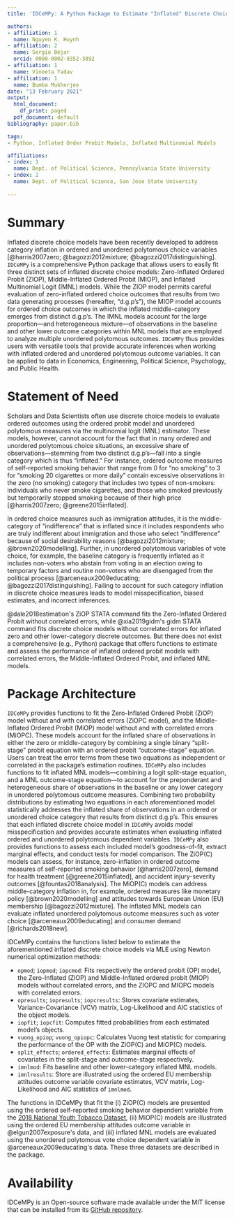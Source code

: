 ```yaml
---
title: 'IDCeMPy: A Python Package to Estimate "Inflated" Discrete Choice Models'

authors:
- affiliation: 1
  name: Nguyen K. Huynh
- affiliation: 2
  name: Sergio Béjar
  orcid: 0000-0002-9352-3892
- affiliation: 1
  name: Vineeta Yadav
- affiliation: 1
  name: Bumba Mukherjee
date: "13 February 2021"
output:
  html_document:
    df_print: paged
  pdf_document: default
bibliography: paper.bib

tags:
- Python, Inflated Order Probit Models, Inflated Multinomial Models

affiliations:
- index: 1
  name: Dept. of Political Science, Pennsylvania State University
- index: 2
  name: Dept. of Political Science, San Jose State University
  
---
```

# Summary
Inflated discrete choice models have been recently developed to
address category inflation in ordered and unordered 
polytomous choice variables [@harris2007zero; @bagozzi2012mixture; @bagozzi2017distinguishing].
`IDCeMPy` is a comprehensive Python package that allows users 
to easily fit three distinct sets of inflated discrete choice 
models: Zero-Inflated Ordered Probit (ZIOP), Middle-Inflated Ordered Probit (MIOP), 
and Inflated Multinomial Logit (IMNL) models. While the ZIOP model
permits careful evaluation of zero-inflated ordered choice outcomes
that results from two  data generating processes (hereafter, “d.g.p’s”),
the MIOP model accounts for ordered choice outcomes in which the 
inflated middle-category emerges from distinct d.g.p’s. 
The IMNL models account for the large proportion—and heterogeneous 
mixture—of observations in the baseline and other lower outcome 
categories within MNL models that are employed to analyze multiple
unordered polytomous outcomes. `IDCeMPy` thus provides users with 
versatile tools that provide accurate inferences when working with inflated
ordered and unordered polytomous outcome variables. It can be 
applied to data in Economics, Engineering, Political Science, Psychology, and Public Health. 

# Statement of Need
Scholars and Data Scientists often use discrete choice models to evaluate ordered outcomes using the ordered 
probit model and unordered polytomous measures via the multinomial logit (MNL) estimator. These models, 
however, cannot account for the fact that in many ordered and unordered polytomous choice situations, 
an excessive share of observations—stemming from two distinct d.g.p’s—fall into a single category which 
is thus “inflated.” For instance, ordered outcome measures of self-reported smoking behavior that range 
from 0 for “no smoking” to 3 for “smoking 20 cigarettes or more daily” contain excessive observations 
in the zero (no smoking) category that includes two types of non-smokers: individuals who never smoke 
cigarettes, and those who smoked previously but temporarily stopped smoking because of their high price 
[@harris2007zero; @greene2015inflated].  

In ordered choice measures such as immigration attitudes, it is the middle-category of “indifference” 
that is inflated since it includes respondents who are truly indifferent about immigration and those 
who select “indifference” because of social desirability reasons 
[@bagozzi2012mixture; @brown2020modelling]. Further, in unordered polytomous variables of vote choice, 
for example, the baseline category is frequently inflated as it includes non-voters who abstain from 
voting in an election owing to temporary factors and routine non-voters who are disengaged from 
the political process [@arceneaux2009educating; @bagozzi2017distinguishing]. Failing to account for such category inflation in discrete choice measures leads to model misspecification, 
biased estimates, and incorrect inferences. 

@dale2018estimation's ZiOP STATA command fits the Zero-Inflated Ordered Probit without
correlated errors, while @xia2019gidm's gidm STATA command fits discrete choice models 
without correlated errors for inflated zero and other lower-category discrete outcomes. 
But there does not exist a comprehensive (e.g., Python) package that offers functions to 
estimate and assess the performance of inflated ordered probit models with correlated errors, 
the Middle-Inflated Ordered Probit, and inflated MNL models. 

# Package Architecture
`IDCeMPy` provides functions to fit the Zero-Inflated Ordered Probit (ZiOP) model without 
and with correlated errors (ZiOPC model), and the Middle-Inflated Ordered Probit (MiOP) model
without and with correlated errors (MiOPC). These models account for the inflated share of 
observations in either the zero or middle-category by combining a single binary “split-stage” 
probit equation with an ordered probit “outcome-stage” equation. Users can treat the error terms 
from these two equations as independent or correlated in the package’s estimation routines. 
`IDCeMPy` also includes functions to fit inflated MNL models—combining a logit split-stage equation,
and a MNL outcome-stage equation—to account for the preponderant and heterogeneous share of 
observations in the baseline or any lower category in unordered polytomous outcome measures. 
Combining two probability distributions by estimating two equations in each aforementioned 
model statistically addresses the inflated share of observations in an ordered or unordered 
choice category that results from distinct d.g.p’s. This ensures that each inflated discrete 
choice model in `IDCeMPy` avoids model misspecification and provides accurate estimates when 
evaluating inflated ordered and unordered polytomous dependent variables. `IDCeMPy`
also provides functions to assess each included model’s goodness-of-fit, extract marginal effects, 
and conduct tests for model comparison. The ZiOP(C) models can assess, for instance, zero-inflation 
in ordered outcome measures of self-reported smoking behavior [@harris2007zero], 
demand for health treatment [@greene2015inflated], and accident injury-severity 
outcomes [@fountas2018analysis]. The MiOP(C) models can address middle-category 
inflation in, for example, ordered measures like monetary policy [@brown2020modelling] and attitudes 
towards European Union (EU) membership [@bagozzi2012mixture]. The inflated MNL models can 
evaluate inflated unordered polytomous outcome measures such as voter choice 
[@arceneaux2009educating] and consumer demand [@richards2018new].    

IDCeMPy contains the functions listed below to estimate the aforementioned inflated discrete choice models via MLE using Newton numerical optimization methods: 
* `opmod`; `iopmod`; `iopcmod`: Fits respectively the ordered probit (OP) model, the Zero-Inflated (ZIOP) and Middle-Inflated ordered probit (MIOP) models without correlated errors, and the ZIOPC and MIOPC models with correlated errors.
* `opresults`; `iopresults`; `iopcresults`: Stores covariate estimates, Variance-Covariance (VCV) matrix, Log-Likelihood and AIC statistics of the object models.
* `iopfit`; `iopcfit`: Computes fitted probabilities from each estimated model’s objects.
* `vuong_opiop`; `vuong_opiopc`: Calculates Vuong test statistic for comparing the performance of the OP with the ZiOP(C) and MiOP(C) models.
* `split_effects`; `ordered_effects`: Estimates marginal effects of covariates in the split-stage and outcome-stage respectively. 
* `imnlmod`: Fits baseline and other lower-category inflated MNL models.
* `imnlresults`: Store are illustrated using the ordered EU membership attitudes outcome variable covariate estimates, VCV matrix, Log-Likelihood and AIC statistics of `imnlmod`.  

The functions in IDCeMPy that fit the (i) ZiOP(C) models are presented using the ordered self-reported 
smoking behavior dependent variable from the [2018 National Youth Tobacco Dataset](https://www.cdc.gov/tobacco/data_statistics/surveys/nyts/index.htm), (ii) MiOP(C) models 
are illustrated using the ordered EU membership attitudes outcome variable 
in @elgun2007exposure's data, and (iii) inflated MNL models are evaluated using the unordered 
polytomous vote choice dependent variable in @arceneaux2009educating's data. 
These three datasets are described in the package.

# Availability 
IDCeMPy is an Open-source software made available under the MIT license that can be installed from its [GitHub repository](https://github.com/hknd23/idcempy). 








